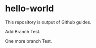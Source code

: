 # hello-world
This repository is output of Github guides.
 
Add Branch Test.

One more branch Test.
